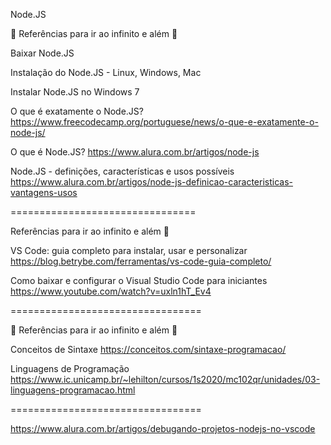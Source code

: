 

Node.JS


🌌 Referências para ir ao infinito e além 🌌

Baixar Node.JS

Instalação do Node.JS - Linux, Windows, Mac

Instalar Node.JS no Windows 7

O que é exatamente o Node.JS?
https://www.freecodecamp.org/portuguese/news/o-que-e-exatamente-o-node-js/

O que é Node.JS?
https://www.alura.com.br/artigos/node-js

Node.JS - definições, características e usos possíveis
https://www.alura.com.br/artigos/node-js-definicao-caracteristicas-vantagens-usos

================================

Referências para ir ao infinito e além 🌌

VS Code: guia completo para instalar, usar e personalizar
https://blog.betrybe.com/ferramentas/vs-code-guia-completo/

Como baixar e configurar o Visual Studio Code para iniciantes
https://www.youtube.com/watch?v=uxln1hT_Ev4

=================================

🌌 Referências para ir ao infinito e além 🌌

Conceitos de Sintaxe
https://conceitos.com/sintaxe-programacao/

Linguagens de Programação
https://www.ic.unicamp.br/~lehilton/cursos/1s2020/mc102qr/unidades/03-linguagens-programacao.html

=================================

https://www.alura.com.br/artigos/debugando-projetos-nodejs-no-vscode




